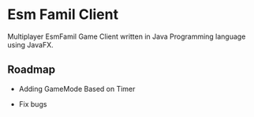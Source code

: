 # Esm Famil Client
Multiplayer EsmFamil Game Client written in Java Programming language using JavaFX.



## Roadmap

- Adding GameMode Based on Timer

- Fix bugs

